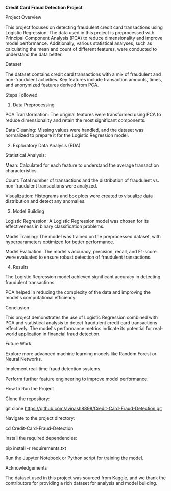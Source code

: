 **Credit Card Fraud Detection Project**

Project Overview

This project focuses on detecting fraudulent credit card transactions using Logistic Regression. The data used in this project is preprocessed with Principal Component Analysis (PCA) to reduce dimensionality and improve model performance. Additionally, various statistical analyses, such as calculating the mean and count of different features, were conducted to understand the data better.

Dataset

The dataset contains credit card transactions with a mix of fraudulent and non-fraudulent activities. Key features include transaction amounts, times, and anonymized features derived from PCA.

Steps Followed

1. Data Preprocessing

PCA Transformation: The original features were transformed using PCA to reduce dimensionality and retain the most significant components.

Data Cleaning: Missing values were handled, and the dataset was normalized to prepare it for the Logistic Regression model.

2. Exploratory Data Analysis (EDA)

Statistical Analysis:

Mean: Calculated for each feature to understand the average transaction characteristics.

Count: Total number of transactions and the distribution of fraudulent vs. non-fraudulent transactions were analyzed.

Visualization: Histograms and box plots were created to visualize data distribution and detect any anomalies.

3. Model Building

Logistic Regression: A Logistic Regression model was chosen for its effectiveness in binary classification problems.

Model Training: The model was trained on the preprocessed dataset, with hyperparameters optimized for better performance.

Model Evaluation: The model's accuracy, precision, recall, and F1-score were evaluated to ensure robust detection of fraudulent transactions.

4. Results

The Logistic Regression model achieved significant accuracy in detecting fraudulent transactions.

PCA helped in reducing the complexity of the data and improving the model's computational efficiency.

Conclusion

This project demonstrates the use of Logistic Regression combined with PCA and statistical analysis to detect fraudulent credit card transactions effectively. The model's performance metrics indicate its potential for real-world application in financial fraud detection.

Future Work

Explore more advanced machine learning models like Random Forest or Neural Networks.

Implement real-time fraud detection systems.

Perform further feature engineering to improve model performance.

How to Run the Project

Clone the repository:

git clone https://github.com/avinash8898/Credit-Card-Fraud-Detection.git

Navigate to the project directory:

cd Credit-Card-Fraud-Detection

Install the required dependencies:

pip install -r requirements.txt

Run the Jupyter Notebook or Python script for training the model.

Acknowledgements

The dataset used in this project was sourced from Kaggle, and we thank the contributors for providing a rich dataset for analysis and model building.
